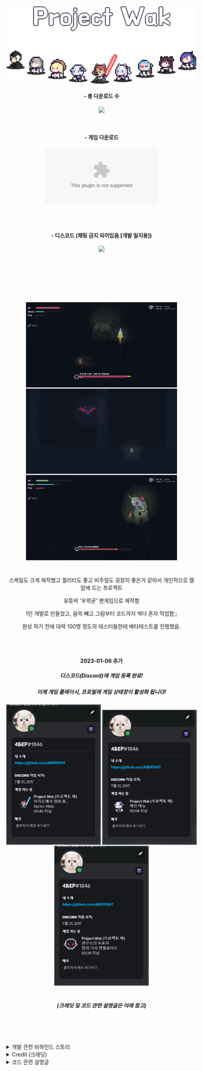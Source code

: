 <div align="center">


</br></br>

<img src = "imgs/thumnail2.png" width = "640px">




#### - 총 다운로드 수

![](https://img.shields.io/github/downloads/ABER1047/Project-wak/total?color=E0C9A8)

</br>

#### - 게임 다운로드 

[![](https://img.shields.io/github/downloads/ABER1047/Project-wak/Alpha-1.4/project.wak_2023_01_12.zip?color=AD8264&label=DOWNLOAD&style=for-the-badge)](https://github.com/ABER1047/Project-wak/releases/download/Alpha-1.4/project.wak_2023_01_12.zip)

</br></br>

#### - 디스코드 (채팅 금지 되어있음 [개발 일지용])

[![](https://discordapp.com/api/guilds/958378000414568558/embed.png?style=banner2)](https://discord.gg/hzbCTRemqq)


</br></br></br></br></br></br>



<img src = "imgs/preview_1.gif" width = "400px">
<img src = "imgs/preview_4.gif" width = "400px">
<img src = "imgs/preview_3.gif" width = "400px">


#





스케일도 크게 제작했고 퀄리티도 좋고 비주얼도 굉장히 좋은거 같아서 개인적으로 젤 맘에 드는 프로젝트

유튜버 '우왁굳' 팬게임으로 제작함

1인 개발로 만들었고, 음악 빼고 그림부터 코드까지 싹다 혼자 작업함;;

완성 하기 전에 대략 100명 정도의 테스터들한테 베타테스트를 진행했음.

</br>

#

#### 2023-01-06 추가

##### 디스코드(Discord)에 게임 등록 완료!

##### 이제 게임 플레이시, 프로필에 게임 상태창이 활성화 됩니다!

<img src = "imgs/discord_pre1.PNG" width = "250px"> <img src = "imgs/discord_pre2.PNG" width = "250px"> <img src = "imgs/discord_pre3.PNG" width = "250px">

#


##### (크레딧 및 코드 관련 설명글은 아래 참고)

</br></br></br>

</div>


<details>
<summary>개발 관련 비하인드 스토리</summary>


-----------------------

#### 1. 개발 초창기 난이도

개발 초창기때 난이도가 너무 어려워서 테스터들중 50~60%는 탈주했음;;
클리어 한 사람들은 당시에 보스가 4마리 밖에 없었는데도 불구하고, 플레이 타임이 평균 4시간을 찍어버렸음
(구버전 해보고 싶으면 <a href = "https://github.com/ABER1047/Project-wak/releases">여기</a>를 클릭해 구버전 찾아서 해보시길)
</br></br>


#### 2. 게임 스케일

원래는 보스는 대략 15마리정도에 맵 크기도 엄청 크게하는 등, 탐험하는 RPG느낌으로 구상했었음.
테스터들 플레이 타임 보니 방송용으론 적합하지 않겠다 싶어서 과감하게 폐기
</br></br>



#### 3. 밈

개발을 2021년도말에 시작했다보니 비교적 최신 밈이 없음;;
따라서 밈보다는 '게임 자체의 재미'에 조금더 비중을 많이 뒀음
</br></br>



#### 4. 깨부의 흔적

2020년도쯤에 연공전에 게임 하나 냈었는데, 난이도가 너어어어무 어려워서 깨부 당하고 바로 관갔음
그때의 기억을 되살려서 지금의 프로젝트 왁은 벨런스에 굉장히 신경을 많이 썼음.
(테스터 피드백도 대부분 난이도 관련해서 받은 부분이 80%정도 차지함)
</br></br>



#### 5. 새로운 게임 기획

앞서말했듯, 개발 초창기를 포함에 중간중간 추가할려다가 폐기된 내용이 굉장히 많음.
그래서 내년 연공전땐 이때의 구상과 함께 새로 구상중인 기획을 통해 팀원 모집해서 아에 단순 '팬게임'이 아닌 '오리지널 스팀 게임' 퀄리티로 만들 생각임
(팀원이 와주길 기다릴뿐ㅜ)
</br></br>


#### 6. 파일 증발

개발 하던 도중 파일이 총 3번정도 날아갔음
그 중 2번은, 백업 조차 안해둬서 처음 날라갔을때 멘탈이 제대로 나가서 개발 접을까도 생각했었음;;
몇시간 있다가 다시 멘탈 부여잡고, 혹시 지금 잤다가 다음날에 복구 시작하면, 기존에 제작했던거 까먹을까봐 밤새 백업 작업에 몰두했었음
다시 생각해보면 진짜 PTSD옴;;
</br></br>


#### 7. 다회차 플레이

다회차 플레이시, 난이도 및 플레이 타임 등등... 여러 요인들 때문에 폐기된 기획들을 조금이나마 맛 볼수 있음
</br></br>


#### 8. 게임 플레이 관련

기본적으로 '엘든링'에 영향을 많이 받아서 오직 피지컬만으로 무기 강화 없이도 클리어할 수 있도록 제작되었음.
또한, 원래 소울라이크 게임들은 하나같이 딜타임과 회피 타임의 경계가 애매하여, 한두대만 치고 빠지고를 반복하는 식의 플레이가 대부분인데
이런걸 왁굳형이 별로 안좋아하는거 같아서, 공격 타임과 딜타임을 확실히 구분해뒀음.
이외에도, 튜토리얼, 아이템 등등 여러 설명들을 최대한 직관적이게 제작했음
</br></br>


---------------------------------

</details>



<details>
<summary>Credit (크레딧)</summary>

---------------------------------

#### 게임 시작시, 아래 명단에 기재된 분의 닉네임으로 이름을 설정하시면, 특수한 탈리스만을 획득할 수 있습니다
  
##### (기재된 분들 이외에 많은 분들이 테스트에 참여해주셨으며, 피드백 주신 분들만 선정해서 크레딧에 따로 기재했습니다)

</br></br>

- 1차 테스터 명단

StellarSea 서장님 오코츠유타 옥수수칲 탄창 황금뿌리 러머 Ssab 공벌 화염뽱어 젓가락아저씨 진성e 벼슬 페르마벤 댐쿵이 쓰레기맛캔디 1잡탕1 zun Dillionaire alpamin BackSang NANFREE 쥬기 참이프 광부 Contra QuiettBee 사미니

</br></br>

- 2차 테스터 명단

댐쿵이 BackSang 모니타리 스즈메의 문단속 벤찌 별명1577 Kastle 고 라니임니다 재영이요 윤석 러머 최민우 ㅁㅈ 허미온 아리에스 NAㅅ Mang0_k Ladon TJD ajdkg296 쥬기 잠복근무 도트박스 재영 윤석 허미온 cccc 원시인 징버거의 돗대 면주바이

</br></br>

- 3차 테스터 명단

세구세구세구야사랑해 1잡탕1 백상 KIM DDi YOMG TT1 ACHI99 Nikemach damku1214 Dillionaire 로얄플러쉬 DO_S 이미지박스 킹츄러스 seesaw 소다쿤 플로토돔 펭구 입꼬기 명준 갱후니 조금하는바드 은색의하늘 ajdkg296 ChungYeo sda justahirman 허거덩 Eluhu libertad

</br></br>

- Special Thanks

BackSang 쓰레기맛캔디 zun 왁만치 NANFREE alpamin 1잡탕1 쥬기 댐쿵이 ㅇㅅㄹㅋ Eluhu seesaw 뱌밍 우소 libertad 랑 이 갱후니 러머 ajdkg296 Hermione 대충지은닉네임

</br></br>



---------------------------------

</details>



<details>
<summary>코드 관련 설명글</summary>

---------------------------


<details>
<summary>여러 보스 모션</summary>


-------------

보스 움직임은 다른 프로그램 이용 안하고 전부 코드로 일일히 짰습니다.

[관련 코드내용은 Object파일 -> (보스 이름 ex. obj_wak_doo)파일 참고해주세요]

https://github.com/ABER1047/Project-wak/tree/main/objects/obj_worm
</br>

-------------
</details>





<details>
<summary>쌉벌레두</summary>

### - 쌉벌레두 (테라리아식 지렁이 알고리즘)

-------------



[관련 코드 내용은 해당 소스 파일 참고해주세요]

https://github.com/ABER1047/Worm

-------------
</details>

  
  
  
  
<details>
<summary>세이브 파일 암호화 알고리즘</summary>
  
  
### - 세이브 파일 암호화 알고리즘
-------------

바이트(Byte)를 이용해 암호화 하는 알고리즘

[관련 코드 내용은 해당 소스 파일 참고해주세요]

https://github.com/ABER1047/Project-wak/blob/main/scripts/ini_open_protect/ini_open_protect.gml

-------------
</details>







<details>
<summary>이펙트 외곽선 효과</summary>


### - 레이지 모드 준비 상태때 나오는 아우라, 혹은 불 이펙트의 외곽선 효과
-------------

전체적인 알고리즘은 다음과 같습니다.
```
1. 테두리 부분의 색을 딴 원을 하나 그림

2. 그 원위에 살짝 x픽셀 만큼 작은 원을 하나 덮어씌워서 더그림 (이때 x값은 미지수)
```

[관련 코드 내용은 Object및 script파일 -> "set_surf_outline" 및 "obj_camera", "code", "code_bubble_surf" 참고]

https://github.com/ABER1047/Project-wak/blob/main/scripts/set_surf_outline/set_surf_outline.gml

https://github.com/ABER1047/Project-wak/blob/main/objects/code_bubble_surf/Draw_0.gml

-------------
</details>







<details>
<summary>스파크/빗물 튀기기 효과</summary>

### ▼ 빗물 튀기는 효과 및 스파크 튀기는 효과
-------------

전체적인 알고리즘은 다음과 같습니다.
```
1. 현재 좌표값 (x1,y1)와 1프레임 이후의 현재 좌표값 (x2,y2)의 값을 통해 해당 사이를 잇는 선을 x 픽셀 두깨로 하나 그리기 (이때 x값은 미지수)

2. (x2,y2)좌표값을 기준으로 (x1,y1)좌표값에서 x좌표 y좌표 각각 z만큼 x2,y2값에 가까워지도록 좌표값을 빼거나 더해줌 (이때 z값은 for문을 통해 제어함)

3. 이제 2번 단계에서 구해진 수많은 새로운 좌표값을 (x2,y2)좌표값과 연결하여 선을 그려줌

4. 각 선들의 투명도를 대략 0.05정도로 설정하면 (x2,y2)에 선들이 가까워질수록 색이 더 진해짐으로써 선이 자연스러워보임
```

[관련 코드 내용은 "effect_spark" 참고]

https://github.com/ABER1047/Project-wak/tree/main/objects/effect_spark

-------------
</details>






<details>
<summary>화면 흔들림 효과</summary>


### - 화면 흔들림 효과
-------------

전체적인 알고리즘은 obj_camera에서의 "shake"라는 단어가 포함되어있는 변수들을 확인해주세요

[관련 코드 내용은 "obj_camera" 참고]

https://github.com/ABER1047/Project-wak/blob/main/objects/obj_camera/Step_0.gml

-------------
</details>





<details>
<summary>레이저 알고리즘</summary>

### - 레이저 (보스가 눈에서 발사하던 레이저 혹은 맵 중간중간 마다 놓여있던 장애물)
-------------

전체적인 알고리즘은 다음과 같습니다.
```
1. 최적화를 위해 레이저가 최대로 뻗어나갈 수 있는 거리에 제한을 둠 (아마 인게임에선 2500정도로 제한을 뒀음)

2. 레이저가 발사되는 지점 (x1,y1)을 기준으로 특정 발사 각도로 쭉 플레이어나 바닥에 닿거나 최대 거리로 뻗어나갈 때까지 반복문으로 체크

3. 플레이어나 바닥에 닿았거나, 최대 거리까지 뻗어나간 경우 반복문 빠져나오기

4. 반복문을 빠져나온 순간에서의 좌푯값 (x2,y2)까지 선을 이어줌 (해당 선이 레이저)
```

[관련 코드 내용은 "block_laser" 참고]

https://github.com/ABER1047/Project-wak/blob/main/objects/block_laser/Step_0.gml

-------------
</details>


</br></br></br></br></br>

#### 이외에 궁금한거 있으시면 디코로 연락해주심 자세히 설명드리겠읍니당

(디코 아이디는 제 깃헙 프로필에 적혀있어요!)



